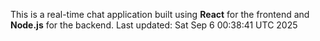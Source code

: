 This is a real-time chat application built using **React** for the frontend and **Node.js** for the backend.
Last updated: Sat Sep  6 00:38:41 UTC 2025
